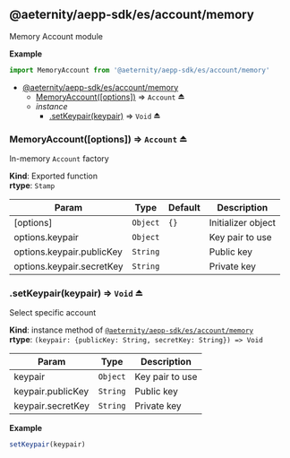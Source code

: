 <a id="module_@aeternity/aepp-sdk/es/account/memory"></a>

## @aeternity/aepp-sdk/es/account/memory
Memory Account module

**Example**  
```js
import MemoryAccount from '@aeternity/aepp-sdk/es/account/memory'
```

* [@aeternity/aepp-sdk/es/account/memory](#module_@aeternity/aepp-sdk/es/account/memory)
    * [MemoryAccount([options])](#exp_module_@aeternity/aepp-sdk/es/account/memory--MemoryAccount) ⇒ `Account` ⏏
    * _instance_
        * [.setKeypair(keypair)](#exp_module_@aeternity/aepp-sdk/es/account/memory--setKeypair) ⇒ `Void` ⏏

<a id="exp_module_@aeternity/aepp-sdk/es/account/memory--MemoryAccount"></a>

### MemoryAccount([options]) ⇒ `Account` ⏏
In-memory `Account` factory

**Kind**: Exported function  
**rtype**: `Stamp`

| Param | Type | Default | Description |
| --- | --- | --- | --- |
| [options] | `Object` | <code>{}</code> | Initializer object |
| options.keypair | `Object` |  | Key pair to use |
| options.keypair.publicKey | `String` |  | Public key |
| options.keypair.secretKey | `String` |  | Private key |

<a id="exp_module_@aeternity/aepp-sdk/es/account/memory--setKeypair"></a>

### .setKeypair(keypair) ⇒ `Void` ⏏
Select specific account

**Kind**: instance method of [`@aeternity/aepp-sdk/es/account/memory`](#module_@aeternity/aepp-sdk/es/account/memory)  
**rtype**: `(keypair: {publicKey: String, secretKey: String}) => Void`

| Param | Type | Description |
| --- | --- | --- |
| keypair | `Object` | Key pair to use |
| keypair.publicKey | `String` | Public key |
| keypair.secretKey | `String` | Private key |

**Example**  
```js
setKeypair(keypair)
```

